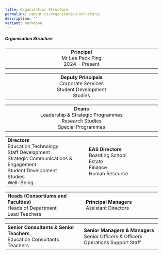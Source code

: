 ```yaml
---
title: Organisation Structure
permalink: /about-us/organisation-structure/
description: ""
variant: markdown
---
```

##### Organisation Structure

<table style="table-layout: fixed; width: 100%;">
  <tbody>
    <tr>
      <td style="width: 22%; text-align: center;">
        <strong>Principal</strong><br>Mr Lee Peck Ping<br> 2024 - Present
      </td>
    </tr>
  </tbody>
</table>

<table style="table-layout: fixed; width: 100%;">
  <tbody>
    <tr>
      <td style="width: 22%; text-align: center;">
        <strong>Deputy Principals</strong><br>Corporate Services<br>Student Development<br>Studies
      </td>
    </tr>
  </tbody>
</table>

<table style="table-layout: fixed; width: 100%;">
  <tbody>
    <tr>
      <td style="width: 22%; text-align: center;">
        <strong>Deans</strong><br>Leadership &amp; Strategic Programmes<br>Research Studies<br>Special Programmes
      </td>
    </tr>
  </tbody>
</table>

<table style="table-layout: fixed; width: 100%;">
  <tbody>
    <tr>
      <td style="width: 22%; margin-right: 15px;">
        <strong>Directors</strong><br>Education Technology<br>Staff Development<br>Strategic Communications &amp; Engagement<br>Student Development<br>Studies<br>Well-Being
      </td>
      <td style="width: 22%; margin-right: 15px;">
        <strong>EAS Directors</strong><br>Boarding School<br>Estate<br>Finance<br>Human Resource
      </td>
    </tr>
  </tbody>
</table>

<table style="table-layout: fixed; width: 100%;">
  <tbody>
    <tr>
      <td style="width: 22%; margin-right: 15px;">
        <strong>Heads (Consortiums and Faculties)</strong><br>Heads of Department<br>Lead Teachers
      </td>
      <td style="width: 22%; margin-right: 15px;">
        <strong>Principal Managers</strong><br>Assistant Directors
      </td>
    </tr>
  </tbody>
</table>

<table style="table-layout: fixed; width: 100%;">
  <tbody>
    <tr>
      <td style="width: 22%; margin-right: 15px;">
        <strong>Senior Consultants &amp; Senior Teachers</strong><br>Education Consultants<br>Teachers
      </td>
      <td style="width: 22%; margin-right: 15px;">
        <strong>Senior Managers &amp; Managers</strong><br>Senior Officers &amp; Officers<br>Operations Support Staff
      </td>
    </tr>
  </tbody>
</table>


